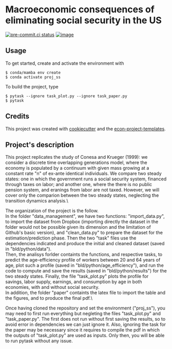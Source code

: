 # Macroeconomic consequences of eliminating social security in the US


[![pre-commit.ci status](https://results.pre-commit.ci/badge/github/lorezecca99/proj_ss/main.svg)](https://results.pre-commit.ci/latest/github/lorezecca99/proj_ss/main)
[![image](https://img.shields.io/badge/code%20style-black-000000.svg)](https://github.com/psf/black)

## Usage

To get started, create and activate the environment with

```console
$ conda/mamba env create
$ conda activate proj_ss
```

To build the project, type

```console
$ pytask --ignore task_plot.py --ignore task_paper.py
$ pytask
```

## Credits

This project was created with [cookiecutter](https://github.com/audreyr/cookiecutter)
and the
[econ-project-templates](https://github.com/OpenSourceEconomics/econ-project-templates).

## Project's description

This project replicates the study of Conesa and Krueger (1999): we consider a discrete time overlapping generations model, 
where the economy is populated by a continuum with given mass 
growing at a constant rate "n" of ex-ante identical individuals.
We compare two steady states: 
one in which the government runs a social security system, financed 
through taxes on labor; and another one, where the there is no public 
pension system, and eranings from labor are not taxed. However, we will cover only 
the comparion between the two steady states, neglecting the transition dynamics analysis.\

The organization of the project is the follow.\
In the folder "data_management", we have two functions: "import_data.py", to import the dataset from Dropbox (importing directly the dataset in the folder would not be possible given its dimension and the limitation of Github's basic version), and "clean_data.py" to prepare the dataset for the estimation/prediction phase. Then the two "task" files use the dependencies indicated and produce the initial and cleaned dataset (saved in "bld/python/data").\
Then, the analisys forlder containts the functions, and respective tasks, to predict the age-efficiency profile of workers between 20 and 64 years of age, plot such a profile (saved in "bld/python/age_efficiency"), and run the code to compute and save the results (saved in "bld/python/results") for the two steady states. Finally, the file "task_plot.py" plots the profile for savings, labor supply, earnings, and consumption by age in both economies, with and without social security.\
In addition, the folder "paper" containts the latex file to import the table and the figures, and to produce the final pdf.\

Once having cloned the repository and set the environment ("proj_ss"), you may need to first run everything but negleting the files "task_plot.py" and "task_paper.py". The first does not run without first saving the results, so to avoid error in dependencies we can just ignore it. Also, ignoring the task for the paper may be necessary since it requires to compile the pdf in which the outputs of "task_plot.py" are used as inputs. Only then, you will be able to run pytask without any issue.

